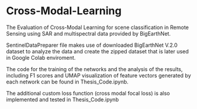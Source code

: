 # Cross-Modal-Learning
The Evaluation of Cross-Modal Learning for scene classification in Remote Sensing using SAR and multispectral data provided by BigEarthNet.

SentinelDataPreparer file makes use of downloaded BigEarthNet V.2.0 dataset to analyze the data and create the zipped dataset that is later used in Google Colab enviroment.

The code for the training of the networks and the analysis of the results, including F1 scores and UMAP visualization of feature vectors generated by each network can be found in Thesis_Code.ipynb.

The additional custom loss function (cross modal focal loss) is also implemented and tested in Thesis_Code.ipynb

